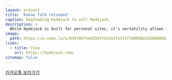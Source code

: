 ```yaml
---
layout: project
title: 'Kakao Talk reloaded'
caption: Dogfooding Hydejack to sell Hydejack.
description: >
  While Hydejack is built for personal sites, it's versatility allows it to be used a product page as well.
image: 
  path: https://w.namu.la/s/059f8bf3e629d3f2e343fe3f3f10809022d58800962db675d233429660bf98d9ceccd60e23b1324d090c87485833b10c2c4503c93a230003ba67d5fcafa5279392bc0b8552baa8ba9865b876eab161f2108c5d60eba8a0b05e97b624bc2160ea
links:
  - title: View
    url: https://hydejack.com/
sitemap: false
---
```


<a href="https://jypit.github.io/Kakao-clone/" target="_blank">카카오톡 보러가기